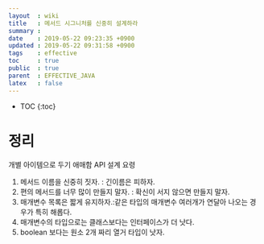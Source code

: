 ```yaml
---
layout  : wiki
title   : 메서드 시그니처를 신중히 설계하라
summary : 
date    : 2019-05-22 09:23:35 +0900
updated : 2019-05-22 09:31:58 +0900
tags    : effective
toc     : true
public  : true
parent  : EFFECTIVE_JAVA
latex   : false
---
```

* TOC
{:toc}

# 정리 
  개별 아이템으로 두기 애매함 API 설계 요령
  1. 메서드 이름을 신중히 짓자. : 긴이름은 피하자.
  2. 편의 메서드를 너무 많이 만들지 말자. : 확신이 서지 않으면 만들지 말자.
  3. 매개변수 목록은 짧게 유지하자.:같은 타입의 매개변수 여러개가 연달아 나오는 경우가 특히 해롭다.
  4. 매개변수의 타입으로는 클래스보다는 인터페이스가 더 낫다.
  5. boolean 보다는 원소 2개 짜리 열거 타입이 낫자.
